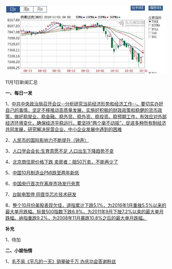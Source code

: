    ![11_01](.\11_01.jpg)

11月1日新闻汇总

**一、每日一发**

1、[中共中央政治局召开会议--分析研究当前经济形势和经济工作--。要切实办好自己的事情，坚定不移推动高质量发展，实施好积极的财政政策和稳健的货币政策，做好稳就业、稳金融、稳外贸、稳外资、稳投资、稳预期工作，有效应对外部经济环境变化，确保经济平稳运行。要坚持“两个毫不动摇”，促进多种所有制经济共同发展，研究解决民营企业、中小企业发展中遇到的困难 ](http://paper.people.com.cn/rmrb/html/2018-11/01/nw.D110000renmrb_20181101_2-01.htm)

2、[人民币的国际影响力不断提升（钟声）](http://paper.people.com.cn/rmrb/html/2018-11/01/nw.D110000renmrb_20181101_2-03.htm)

3、[人口学会会长:生育意愿不足 人口出生下降趋势不变](https://news.163.com/18/1031/16/DVF7DHHA0001875N.html)

4、[北京商住房价格下跌 卖房者：赔50万卖，不能再少了](http://house.ifeng.com/detail/2018_10_31/51709443_0.shtml)

5、[中国10月制造业PMI跌至两年新低](https://www.zaobao.com/finance/china/story20181101-903812)

6、[中国央行首次在离岸市场发行央票](https://www.zaobao.com/finance/china/story20181101-903816)

7、[台联电暂停 同晋华芯片技术研发](https://www.zaobao.com/finance/china/story20181101-903817)

8、[整个10月份美股表现欠佳，道指累计下跌5.1%，为2016年1月重挫5.5%以来的最大单月跌幅。标普500指数下跌6.9%，为2011年9月下挫7.2%以来的最大单月跌幅。纳指重跌9.2%，为2008年11月暴跌10.8%之后的最大单月跌幅。](http://finance.ifeng.com/a/20181101/16551894_0.shtml)



**补充**

1、待加



**二、小娱怡情**

1、[毛不易《平凡的一天》销量破千万 办庆功会答谢粉丝](http://music.67.com/photo/2018/10/31/932498.html)